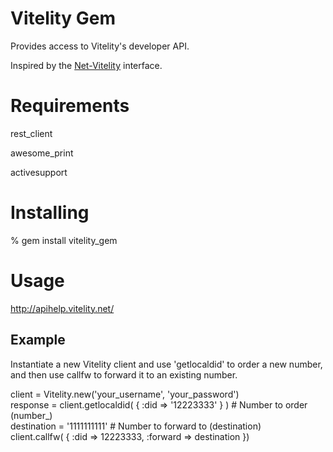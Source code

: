# Vitelity Gem

Provides access to Vitelity's developer API.

Inspired by the [Net-Vitelity](http://search.cpan.org/~ivan/Net-Vitelity-0.03/lib/Net/Vitelity.pm) interface.
# Requirements
rest_client  

awesome_print  

activesupport

# Installing

% gem install vitelity_gem

# Usage

http://apihelp.vitelity.net/

## Example
Instantiate a new Vitelity client and use 'getlocaldid' to order a new number, and then use callfw to forward it to an existing number.

client = Vitelity.new('your_username', 'your_password')  
response = client.getlocaldid( { :did => '12223333' } ) # Number to order (number_)  
destination = '1111111111' # Number to forward to (destination)  
client.callfw( { :did => 12223333, :forward => destination })  
